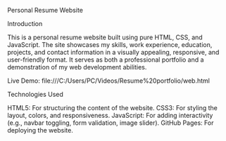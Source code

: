  Personal Resume Website

 Introduction

This is a personal resume website built using pure HTML, CSS, and JavaScript. The site showcases my skills, work experience, education, projects, and contact information in a visually appealing, responsive, and user-friendly format. It serves as both a professional portfolio and a demonstration of my web development abilities.

Live Demo: file:///C:/Users/PC/Videos/Resume%20portfolio/web.html

Technologies Used

HTML5: For structuring the content of the website.
CSS3: For styling the layout, colors, and responsiveness.
JavaScript: For adding interactivity (e.g., navbar toggling, form validation, image slider).
GitHub Pages: For deploying the website.

